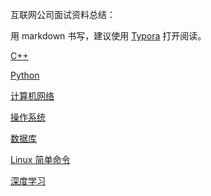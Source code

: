 互联网公司面试资料总结：

用 markdown 书写，建议使用 [Typora](https://www.typora.io/) 打开阅读。

[C++](./C-plus-plus/C++.md) 

[Python]( ./Python/Python.md )

[计算机网络]( ./computer_basic/network.md )

[操作系统]( ./computer_basic/system.md )

[数据库]( ./MySQL/mysql.md )

[Linux 简单命令]( ./Linux/Linux.md )

[深度学习]( ./vision/DL/DL.md )